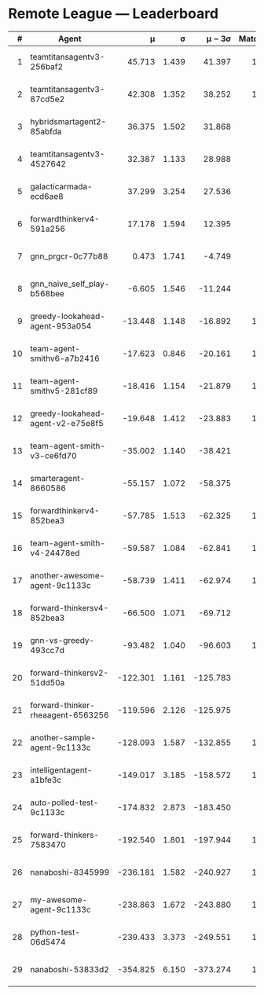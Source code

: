 # Remote League — Leaderboard

| # | Agent | μ | σ | μ − 3σ | Matches | Updated |
|---:|---|---:|---:|---:|---:|---|
| 1 | teamtitansagentv3-256baf2 | 45.713 | 1.439 | 41.397 | 1018 | 2025-08-14 15:19 |
| 2 | teamtitansagentv3-87cd5e2 | 42.308 | 1.352 | 38.252 | 1157 | 2025-08-14 15:19 |
| 3 | hybridsmartagent2-85abfda | 36.375 | 1.502 | 31.868 | 222 | 2025-08-14 15:19 |
| 4 | teamtitansagentv3-4527642 | 32.387 | 1.133 | 28.988 | 910 | 2025-08-14 15:19 |
| 5 | galacticarmada-ecd6ae8 | 37.299 | 3.254 | 27.536 | 210 | 2025-08-14 15:19 |
| 6 | forwardthinkerv4-591a256 | 17.178 | 1.594 | 12.395 | 152 | 2025-08-14 15:19 |
| 7 | gnn_prgcr-0c77b88 | 0.473 | 1.741 | -4.749 | 171 | 2025-08-14 15:19 |
| 8 | gnn_naive_self_play-b568bee | -6.605 | 1.546 | -11.244 | 200 | 2025-08-14 15:19 |
| 9 | greedy-lookahead-agent-953a054 | -13.448 | 1.148 | -16.892 | 1010 | 2025-08-14 15:19 |
| 10 | team-agent-smithv6-a7b2416 | -17.623 | 0.846 | -20.161 | 1040 | 2025-08-14 15:19 |
| 11 | team-agent-smithv5-281cf89 | -18.416 | 1.154 | -21.879 | 1110 | 2025-08-14 15:19 |
| 12 | greedy-lookahead-agent-v2-e75e8f5 | -19.648 | 1.412 | -23.883 | 1020 | 2025-08-14 15:19 |
| 13 | team-agent-smith-v3-ce6fd70 | -35.002 | 1.140 | -38.421 | 870 | 2025-08-14 15:19 |
| 14 | smarteragent-8660586 | -55.157 | 1.072 | -58.375 | 809 | 2025-08-14 15:19 |
| 15 | forwardthinkerv4-852bea3 | -57.785 | 1.513 | -62.325 | 1127 | 2025-08-14 15:19 |
| 16 | team-agent-smith-v4-24478ed | -59.587 | 1.084 | -62.841 | 1140 | 2025-08-14 15:19 |
| 17 | another-awesome-agent-9c1133c | -58.739 | 1.411 | -62.974 | 1530 | 2025-08-14 15:19 |
| 18 | forward-thinkersv4-852bea3 | -66.500 | 1.071 | -69.712 | 825 | 2025-08-14 15:19 |
| 19 | gnn-vs-greedy-493cc7d | -93.482 | 1.040 | -96.603 | 1010 | 2025-08-14 15:19 |
| 20 | forward-thinkersv2-51dd50a | -122.301 | 1.161 | -125.783 | 998 | 2025-08-14 15:19 |
| 21 | forward-thinker-rheaagent-6563256 | -119.596 | 2.126 | -125.975 | 978 | 2025-08-14 15:19 |
| 22 | another-sample-agent-9c1133c | -128.093 | 1.587 | -132.855 | 1500 | 2025-08-14 15:19 |
| 23 | intelligentagent-a1bfe3c | -149.017 | 3.185 | -158.572 | 1020 | 2025-08-14 15:19 |
| 24 | auto-polled-test-9c1133c | -174.832 | 2.873 | -183.450 | 940 | 2025-08-14 15:19 |
| 25 | forward-thinkers-7583470 | -192.540 | 1.801 | -197.944 | 1030 | 2025-08-14 15:19 |
| 26 | nanaboshi-8345999 | -236.181 | 1.582 | -240.927 | 1090 | 2025-08-14 15:19 |
| 27 | my-awesome-agent-9c1133c | -238.863 | 1.672 | -243.880 | 1340 | 2025-08-14 15:19 |
| 28 | python-test-06d5474 | -239.433 | 3.373 | -249.551 | 1045 | 2025-08-14 15:19 |
| 29 | nanaboshi-53833d2 | -354.825 | 6.150 | -373.274 | 1286 | 2025-08-14 15:19 |
